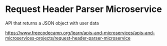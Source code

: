 # Request Header Parser Microservice

API that returns a JSON object with user data

https://www.freecodecamp.org/learn/apis-and-microservices/apis-and-microservices-projects/request-header-parser-microservice
